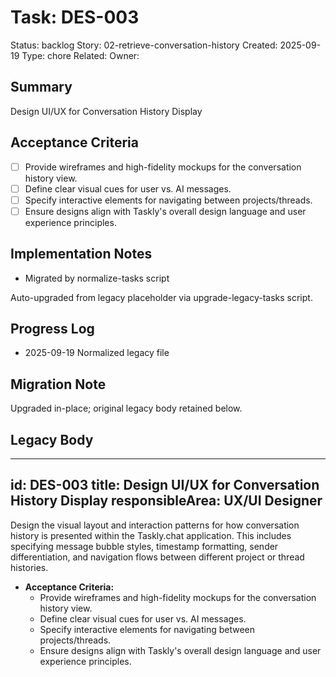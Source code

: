 # Task: DES-003
Status: backlog
Story: 02-retrieve-conversation-history
Created: 2025-09-19
Type: chore
Related:
Owner:

## Summary
Design UI/UX for Conversation History Display

## Acceptance Criteria
- [ ] Provide wireframes and high-fidelity mockups for the conversation history view.
- [ ] Define clear visual cues for user vs. AI messages.
- [ ] Specify interactive elements for navigating between projects/threads.
- [ ] Ensure designs align with Taskly's overall design language and user experience principles.

## Implementation Notes
- Migrated by normalize-tasks script

Auto-upgraded from legacy placeholder via upgrade-legacy-tasks script.

## Progress Log
- 2025-09-19 Normalized legacy file

## Migration Note
Upgraded in-place; original legacy body retained below.

## Legacy Body
---
id: DES-003
title: Design UI/UX for Conversation History Display
responsibleArea: UX/UI Designer
---
Design the visual layout and interaction patterns for how conversation history is presented within the Taskly.chat application. This includes specifying message bubble styles, timestamp formatting, sender differentiation, and navigation flows between different project or thread histories.

*   **Acceptance Criteria:**
    *   Provide wireframes and high-fidelity mockups for the conversation history view.
    *   Define clear visual cues for user vs. AI messages.
    *   Specify interactive elements for navigating between projects/threads.
    *   Ensure designs align with Taskly's overall design language and user experience principles.